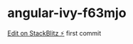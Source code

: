 # angular-ivy-f63mjo

[Edit on StackBlitz ⚡️](https://stackblitz.com/edit/angular-ivy-f63mjo)
first commit